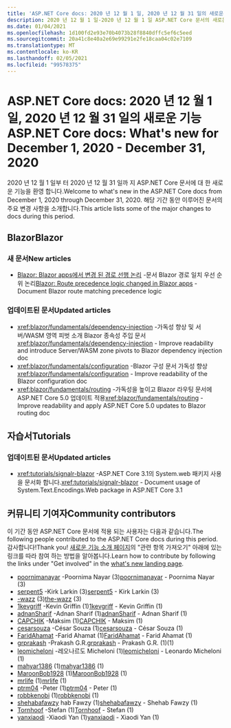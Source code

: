 ```yaml
---
title: 'ASP.NET Core docs: 2020 년 12 월 1 일, 2020 년 12 월 31 일의 새로운 기능'
description: 2020 년 12 월 1 일-2020 년 12 월 1 일 ASP.NET Core 문서의 새로운 기능
ms.date: 01/04/2021
ms.openlocfilehash: 1d100fd2e93e70b4073b28f8840dffc5ef6c5eed
ms.sourcegitcommit: 20a41c8e40a2e69e99291e2fe18caa04c02e7109
ms.translationtype: MT
ms.contentlocale: ko-KR
ms.lasthandoff: 02/05/2021
ms.locfileid: "99578375"
---
```

# <a name="aspnet-core-docs-whats-new-for-december-1-2020---december-31-2020"></a><span data-ttu-id="0e3d5-103">ASP.NET Core docs: 2020 년 12 월 1 일, 2020 년 12 월 31 일의 새로운 기능</span><span class="sxs-lookup"><span data-stu-id="0e3d5-103">ASP.NET Core docs: What's new for December 1, 2020 - December 31, 2020</span></span>

<span data-ttu-id="0e3d5-104">2020 년 12 월 1 일부 터 2020 년 12 월 31 일까 지 ASP.NET Core 문서에 대 한 새로운 기능을 환영 합니다.</span><span class="sxs-lookup"><span data-stu-id="0e3d5-104">Welcome to what's new in the ASP.NET Core docs from December 1, 2020 through December 31, 2020.</span></span> <span data-ttu-id="0e3d5-105">해당 기간 동안 이루어진 문서의 주요 변경 사항을 소개합니다.</span><span class="sxs-lookup"><span data-stu-id="0e3d5-105">This article lists some of the major changes to docs during this period.</span></span>

## <a name="blazor"></a><span data-ttu-id="0e3d5-106">Blazor</span><span class="sxs-lookup"><span data-stu-id="0e3d5-106">Blazor</span></span>

### <a name="new-articles"></a><span data-ttu-id="0e3d5-107">새 문서</span><span class="sxs-lookup"><span data-stu-id="0e3d5-107">New articles</span></span>

- <span data-ttu-id="0e3d5-108">[Blazor: Blazor apps에서 변경 된 경로 선행 논리](/dotnet/core/compatibility/aspnet-core/5.0/blazor-routing-logic-changed) -문서 Blazor 경로 일치 우선 순위 논리</span><span class="sxs-lookup"><span data-stu-id="0e3d5-108">[Blazor: Route precedence logic changed in Blazor apps](/dotnet/core/compatibility/aspnet-core/5.0/blazor-routing-logic-changed) - Document Blazor route matching precedence logic</span></span>

### <a name="updated-articles"></a><span data-ttu-id="0e3d5-109">업데이트된 문서</span><span class="sxs-lookup"><span data-stu-id="0e3d5-109">Updated articles</span></span>

- <span data-ttu-id="0e3d5-110"><xref:blazor/fundamentals/dependency-injection> -가독성 향상 및 서버/WASM 영역 피벗 소개 Blazor 종속성 주입 문서</span><span class="sxs-lookup"><span data-stu-id="0e3d5-110"><xref:blazor/fundamentals/dependency-injection> - Improve readability and introduce Server/WASM zone pivots to Blazor dependency injection doc</span></span>
- <span data-ttu-id="0e3d5-111"><xref:blazor/fundamentals/configuration> -Blazor 구성 문서 가독성 향상</span><span class="sxs-lookup"><span data-stu-id="0e3d5-111"><xref:blazor/fundamentals/configuration> - Improve readability of the Blazor configuration doc</span></span>
- <span data-ttu-id="0e3d5-112"><xref:blazor/fundamentals/routing> -가독성을 높이고 Blazor 라우팅 문서에 ASP.NET Core 5.0 업데이트 적용</span><span class="sxs-lookup"><span data-stu-id="0e3d5-112"><xref:blazor/fundamentals/routing> - Improve readability and apply ASP.NET Core 5.0 updates to Blazor routing doc</span></span>

## <a name="tutorials"></a><span data-ttu-id="0e3d5-113">자습서</span><span class="sxs-lookup"><span data-stu-id="0e3d5-113">Tutorials</span></span>

### <a name="updated-articles"></a><span data-ttu-id="0e3d5-114">업데이트된 문서</span><span class="sxs-lookup"><span data-stu-id="0e3d5-114">Updated articles</span></span>

- <span data-ttu-id="0e3d5-115"><xref:tutorials/signalr-blazor> -ASP.NET Core 3.1의 System.web 패키지 사용을 문서화 합니다.</span><span class="sxs-lookup"><span data-stu-id="0e3d5-115"><xref:tutorials/signalr-blazor> - Document usage of System.Text.Encodings.Web package in ASP.NET Core 3.1</span></span>

## <a name="community-contributors"></a><span data-ttu-id="0e3d5-116">커뮤니티 기여자</span><span class="sxs-lookup"><span data-stu-id="0e3d5-116">Community contributors</span></span>

<span data-ttu-id="0e3d5-117">이 기간 동안 ASP.NET Core 문서에 적용 되는 사용자는 다음과 같습니다.</span><span class="sxs-lookup"><span data-stu-id="0e3d5-117">The following people contributed to the ASP.NET Core docs during this period.</span></span> <span data-ttu-id="0e3d5-118">감사합니다!</span><span class="sxs-lookup"><span data-stu-id="0e3d5-118">Thank you!</span></span> <span data-ttu-id="0e3d5-119">[새로운 기능 소개 페이지](index.yml)의 "관련 항목 가져오기" 아래에 있는 링크를 따라 참여 하는 방법을 알아봅니다.</span><span class="sxs-lookup"><span data-stu-id="0e3d5-119">Learn how to contribute by following the links under "Get involved" in the [what's new landing page](index.yml).</span></span>

- <span data-ttu-id="0e3d5-120">[poornimanayar](https://github.com/poornimanayar) -Poornima Nayar (3)</span><span class="sxs-lookup"><span data-stu-id="0e3d5-120">[poornimanayar](https://github.com/poornimanayar) - Poornima Nayar (3)</span></span>
- <span data-ttu-id="0e3d5-121">[serpent5](https://github.com/serpent5) -Kirk Larkin (3)</span><span class="sxs-lookup"><span data-stu-id="0e3d5-121">[serpent5](https://github.com/serpent5) - Kirk Larkin (3)</span></span>
- <span data-ttu-id="0e3d5-122">[-wazz](https://github.com/the-wazz) (3)</span><span class="sxs-lookup"><span data-stu-id="0e3d5-122">[the-wazz](https://github.com/the-wazz) (3)</span></span>
- <span data-ttu-id="0e3d5-123">[1kevgriff](https://github.com/1kevgriff) -Kevin Griffin (1)</span><span class="sxs-lookup"><span data-stu-id="0e3d5-123">[1kevgriff](https://github.com/1kevgriff) - Kevin Griffin (1)</span></span>
- <span data-ttu-id="0e3d5-124">[adnanSharif](https://github.com/adnanSharif) -Adnan Sharif (1)</span><span class="sxs-lookup"><span data-stu-id="0e3d5-124">[adnanSharif](https://github.com/adnanSharif) - Adnan Sharif (1)</span></span>
- <span data-ttu-id="0e3d5-125">[CAPCHIK](https://github.com/CAPCHIK) -Maksim (1)</span><span class="sxs-lookup"><span data-stu-id="0e3d5-125">[CAPCHIK](https://github.com/CAPCHIK) - Maksim (1)</span></span>
- <span data-ttu-id="0e3d5-126">[cesarsouza](https://github.com/cesarsouza) -César Souza (1)</span><span class="sxs-lookup"><span data-stu-id="0e3d5-126">[cesarsouza](https://github.com/cesarsouza) - César Souza (1)</span></span>
- <span data-ttu-id="0e3d5-127">[FaridAhamat](https://github.com/FaridAhamat) -Farid Ahamat (1)</span><span class="sxs-lookup"><span data-stu-id="0e3d5-127">[FaridAhamat](https://github.com/FaridAhamat) - Farid Ahamat (1)</span></span>
- <span data-ttu-id="0e3d5-128">[grprakash](https://github.com/grprakash) -Prakash G.R.</span><span class="sxs-lookup"><span data-stu-id="0e3d5-128">[grprakash](https://github.com/grprakash) - Prakash G.R.</span></span> <span data-ttu-id="0e3d5-129">(1)</span><span class="sxs-lookup"><span data-stu-id="0e3d5-129">(1)</span></span>
- <span data-ttu-id="0e3d5-130">[leomicheloni](https://github.com/leomicheloni) -레오나르도 Micheloni (1)</span><span class="sxs-lookup"><span data-stu-id="0e3d5-130">[leomicheloni](https://github.com/leomicheloni) - Leonardo Micheloni (1)</span></span>
- <span data-ttu-id="0e3d5-131">[mahyar1386](https://github.com/mahyar1386) (1)</span><span class="sxs-lookup"><span data-stu-id="0e3d5-131">[mahyar1386](https://github.com/mahyar1386) (1)</span></span>
- <span data-ttu-id="0e3d5-132">[MaroonBob1928](https://github.com/MaroonBob1928) (1)</span><span class="sxs-lookup"><span data-stu-id="0e3d5-132">[MaroonBob1928](https://github.com/MaroonBob1928) (1)</span></span>
- <span data-ttu-id="0e3d5-133">[mrlife](https://github.com/mrlife) (1)</span><span class="sxs-lookup"><span data-stu-id="0e3d5-133">[mrlife](https://github.com/mrlife) (1)</span></span>
- <span data-ttu-id="0e3d5-134">[ptrm04](https://github.com/ptrm04) -Peter (1)</span><span class="sxs-lookup"><span data-stu-id="0e3d5-134">[ptrm04](https://github.com/ptrm04) - Peter (1)</span></span>
- <span data-ttu-id="0e3d5-135">[robbkenobi](https://github.com/robbkenobi) (1)</span><span class="sxs-lookup"><span data-stu-id="0e3d5-135">[robbkenobi](https://github.com/robbkenobi) (1)</span></span>
- <span data-ttu-id="0e3d5-136">[shehabafawzy](https://github.com/shehabafawzy) hab Fawzy (1)</span><span class="sxs-lookup"><span data-stu-id="0e3d5-136">[shehabafawzy](https://github.com/shehabafawzy) - Shehab Fawzy (1)</span></span>
- <span data-ttu-id="0e3d5-137">[Tornhoof](https://github.com/Tornhoof) -Stefan (1)</span><span class="sxs-lookup"><span data-stu-id="0e3d5-137">[Tornhoof](https://github.com/Tornhoof) - Stefan (1)</span></span>
- <span data-ttu-id="0e3d5-138">[yanxiaodi](https://github.com/yanxiaodi) -Xiaodi Yan (1)</span><span class="sxs-lookup"><span data-stu-id="0e3d5-138">[yanxiaodi](https://github.com/yanxiaodi) - Xiaodi Yan (1)</span></span>
